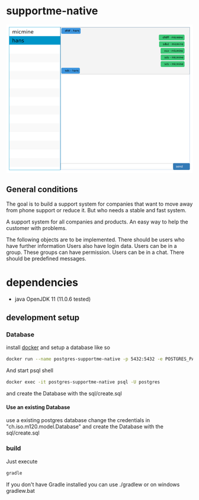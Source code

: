 # supportme-native

![DEMO](demo.png)

## General conditions

The goal is to build a support system for companies that want to move away from phone support or reduce it. But who needs a stable and fast system.

A support system for all companies and products.
An easy way to help the customer with problems.

The following objects are to be implemented. There should be users who have further information Users also have login data. Users can be in a group.
These groups can have permission. Users can be in a chat. There should be predefined messages.

# dependencies
- java OpenJDK 11 (11.0.6 tested)

## development setup
### Database
install [docker](https://www.docker.com/) and setup a database like so
```bash
docker run --name postgres-supportme-native -p 5432:5432 -e POSTGRES_PASSWORD=pass -d postgres
```
And start psql shell
```bash
docker exec -it postgres-supportme-native psql -U postgres
```
and create the Database with the sql/create.sql
#### Use an existing Database
use a existing postgres database change the credentials in "ch.iso.m120.model.Database" and create the Database with the sql/create.sql

### build
Just execute
```bash
gradle
```
If you don't have Gradle installed you can use ./gradlew or on windows gradlew.bat



